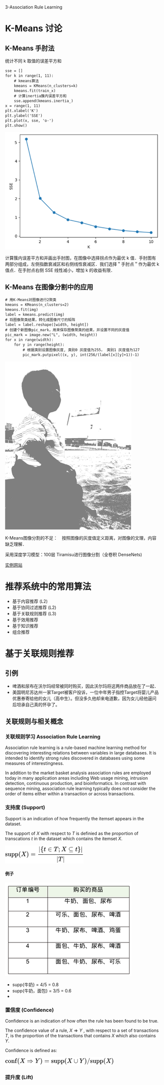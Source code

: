 3-Association Rule Learning

# K-Means 讨论
## K-Means 手肘法
统计不同 k 取值的误差平方和
```
sse = []
for k in range(1, 11):
	# kmeans算法
	kmeans = KMeans(n_clusters=k)
	kmeans.fit(train_x)
	# 计算inertia簇内误差平方和
	sse.append(kmeans.inertia_)
x = range(1, 11)
plt.xlabel('K')
plt.ylabel('SSE')
plt.plot(x, sse, 'o-')
plt.show()
```

![f23387893bbe8d5b897533f112ce0e4a.png](../_resources/d2777651340a4edabc2c30806b0b4147.png)

计算簇内误差平方和并画出手肘图，在图像中选择拐点作为最优 k 值．手肘图有两部分组成，左侧指数衰减区和右侧线性衰减区．我们选择＂手肘点＂作为最优 k 值点．在手肘点右侧 SSE 线性减小，增加 k 的收益有限．

## K-Means 在图像分割中的应用
```
# 用K-Means对图像进行2聚类
kmeans = KMeans(n_clusters=2)
kmeans.fit(img)
label = kmeans.predict(img)
# 将图像聚类结果，转化成图像尺寸的矩阵
label = label.reshape([width, height])
# 创建个新图像pic_mark，用来保存图像聚类的结果，并设置不同的灰度值
pic_mark = image.new("L", (width, height))
for x in range(width):
    for y in range(height):
        # 根据类别设置图像灰度, 类别0 灰度值为255， 类别1 灰度值为127
        pic_mark.putpixel((x, y), int(256/(label[x][y]+1))-1)
```
![7a31395627756342a287f52efd6d2b50.png](../_resources/de4fa6523df549e19642bf90d262c246.png)

K-Means图像分割的不足：　按照图像的灰度值定义距离，对图像的文理，内容缺乏理解．

采用深度学习模型：100层 Tiramisu进行图像分割（全卷积 DenseNets)

[实例网站](remove.bg)

# 推荐系统中的常用算法
- 基于内容推荐 (L2)
- 基于协同过滤推荐 (L2)
- 基于关联规则推荐 (L3)
- 基于效用推荐
- 基于知识推荐
- 组合推荐

# 基于关联规则推荐

## 引例
- 啤酒和尿布在沃尔玛经常被同时购买，因此沃尔玛将这两件商品放在了一起．
- 美国明尼苏达州一家Target被客户投诉，一位中年男子指控Target将婴儿产品优惠券寄给他的女儿（高中生）。但没多久他却来电道歉，因为女儿经他逼问后坦承自己真的怀孕了。

## 关联规则与相关概念

### 关联规则学习 Association Rule Learning
Association rule learning is a rule-based machine learning method for discovering interesting relations between variables in large databases. It is intended to identify strong rules discovered in databases using some measures of interestingness.

In addition to the market basket analysis association rules are employed today in many application areas including Web usage mining, intrusion detection, continuous production, and bioinformatics. In contrast with sequence mining, association rule learning typically does not consider the order of items either within a transaction or across transactions.

### 支持度 (Support)
Support is an indication of how frequently the itemset appears in the dataset.

The support of $X$ with respect to $T$ is definied as the proportion of transcations $t$ in the dataset which contains the itemset $X$.

![e0bec6f1f165750747badc64002dfd60.png](../_resources/1f541b627ffc41679ff6bc4410594d23.png)

#### 例子

![21dbd7171d611e061634b8ec2a69c057.png](../_resources/60764524c3d74fe4a99b10f8d701bafb.png)
- supp{牛奶} = 4/5 = 0.8
- supp{牛奶，面包} = 3/5 = 0.6
- 
### 置信度 (Confidence)
Confidence is an indication of how often the rule has been found to be true.

The confidence value of a rule,  $X\Rightarrow Y$ , with respect to a set of transactions $T$, is the proportion of the transactions that contains $X$ which also contains $Y$.

Confidence is defined as:

![1930cc5d4127b5502ac34fbf11b04f82.png](../_resources/cae79096d5904455976211cf587783e3.png)



### 提升度 (Lift)
